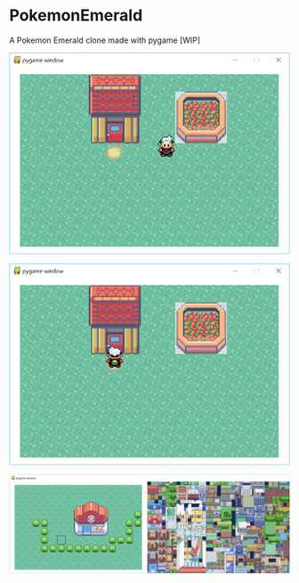 # PokemonEmerald
A Pokemon Emerald clone made with pygame [WIP]

![Screenshot 1](pics/1.png)

![Screenshot 2](pics/2.png)

![Screenshot 3](pics/3.png)
